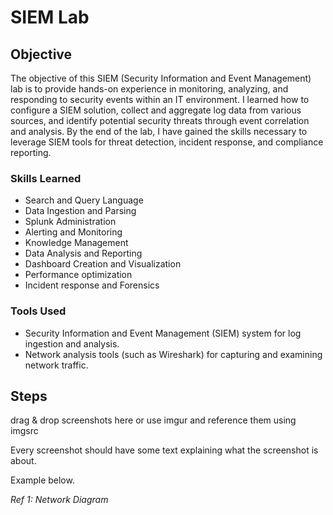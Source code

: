 # SIEM Lab

## Objective

The objective of this SIEM (Security Information and Event Management) lab is to provide hands-on experience in monitoring, analyzing, and responding to security events within an IT environment. I learned how to configure a SIEM solution, collect and aggregate log data from various sources, and identify potential security threats through event correlation and analysis. By the end of the lab, I have gained the skills necessary to leverage SIEM tools for threat detection, incident response, and compliance reporting.

### Skills Learned

- Search and Query Language
- Data Ingestion and Parsing
- Splunk Administration
- Alerting and Monitoring
- Knowledge Management
- Data Analysis and Reporting
- Dashboard Creation and Visualization
- Performance optimization
- Incident response and Forensics

### Tools Used

- Security Information and Event Management (SIEM) system for log ingestion and analysis.
- Network analysis tools (such as Wireshark) for capturing and examining network traffic.

## Steps
drag & drop screenshots here or use imgur and reference them using imgsrc

Every screenshot should have some text explaining what the screenshot is about.

Example below.

*Ref 1: Network Diagram*
